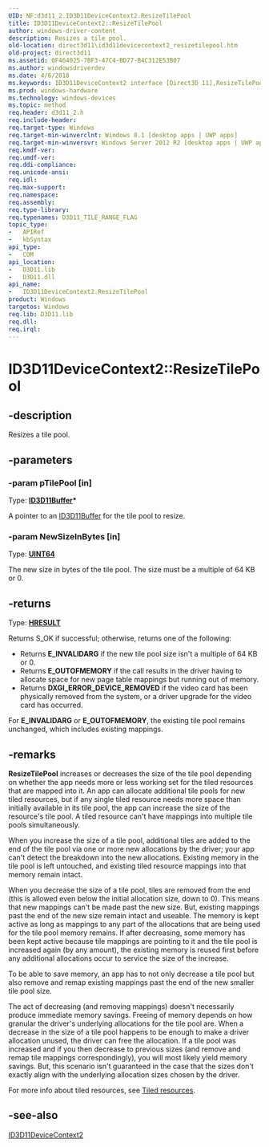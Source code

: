 ```yaml
---
UID: NF:d3d11_2.ID3D11DeviceContext2.ResizeTilePool
title: ID3D11DeviceContext2::ResizeTilePool
author: windows-driver-content
description: Resizes a tile pool.
old-location: direct3d11\id3d11devicecontext2_resizetilepool.htm
old-project: direct3d11
ms.assetid: 0F464025-7BF3-47C4-BD77-B4C312E53B07
ms.author: windowsdriverdev
ms.date: 4/6/2018
ms.keywords: ID3D11DeviceContext2 interface [Direct3D 11],ResizeTilePool method, ID3D11DeviceContext2.ResizeTilePool, ID3D11DeviceContext2::ResizeTilePool, ResizeTilePool, ResizeTilePool method [Direct3D 11], ResizeTilePool method [Direct3D 11],ID3D11DeviceContext2 interface, d3d11_2/ID3D11DeviceContext2::ResizeTilePool, direct3d11.id3d11devicecontext2_resizetilepool
ms.prod: windows-hardware
ms.technology: windows-devices
ms.topic: method
req.header: d3d11_2.h
req.include-header: 
req.target-type: Windows
req.target-min-winverclnt: Windows 8.1 [desktop apps | UWP apps]
req.target-min-winversvr: Windows Server 2012 R2 [desktop apps | UWP apps]
req.kmdf-ver: 
req.umdf-ver: 
req.ddi-compliance: 
req.unicode-ansi: 
req.idl: 
req.max-support: 
req.namespace: 
req.assembly: 
req.type-library: 
req.typenames: D3D11_TILE_RANGE_FLAG
topic_type:
-	APIRef
-	kbSyntax
api_type:
-	COM
api_location:
-	D3D11.lib
-	D3D11.dll
api_name:
-	ID3D11DeviceContext2.ResizeTilePool
product: Windows
targetos: Windows
req.lib: D3D11.lib
req.dll: 
req.irql: 
---
```


# ID3D11DeviceContext2::ResizeTilePool


## -description


Resizes a tile pool.


## -parameters




### -param pTilePool [in]

Type: <b><a href="https://msdn.microsoft.com/7224de57-75cb-4d68-9d70-f5dd2f92b1fd">ID3D11Buffer</a>*</b>

A pointer to an <a href="https://msdn.microsoft.com/7224de57-75cb-4d68-9d70-f5dd2f92b1fd">ID3D11Buffer</a> for the tile pool to resize.


### -param NewSizeInBytes [in]

Type: <b><a href="https://msdn.microsoft.com/4553cafc-450e-4493-a4d4-cb6e2f274d46">UINT64</a></b>

The new size in bytes of the tile pool. The size must be a multiple of 64 KB or 0.


## -returns



Type: <b><a href="455d07e9-52c3-4efb-a9dc-2955cbfd38cc">HRESULT</a></b>

Returns S_OK if successful; otherwise, returns one of the following:

<ul>
<li>Returns <b>E_INVALIDARG</b> if the new tile pool size isn't a multiple of 64 KB or 0.</li>
<li>Returns <b>E_OUTOFMEMORY</b> if the call results in the driver having to allocate space for new page table mappings but running out of memory.</li>
<li>Returns <b>DXGI_ERROR_DEVICE_REMOVED</b> if the video card has been physically removed from the system, or a driver upgrade for the video card has occurred.</li>
</ul>
For <b>E_INVALIDARG</b> or <b>E_OUTOFMEMORY</b>, the existing tile pool remains unchanged, which includes existing mappings.  




## -remarks



<b>ResizeTilePool</b> increases or decreases the size of the tile pool depending on whether the app needs more or less working set for the tiled resources that are mapped into it. An app can allocate additional tile pools for new tiled resources, but if any single tiled resource needs more space than initially available in its tile pool, the app can increase the size of the resource's tile pool. A tiled resource can't have mappings into multiple tile pools simultaneously. 

When you increase the size of a tile pool, additional tiles are added to the end of the tile pool via one or more new allocations by the driver; your app can't detect the breakdown into the new allocations. Existing memory in the tile pool is left untouched, and existing tiled resource mappings into that memory remain intact.

When you decrease the size of a tile pool, tiles are removed from the end (this is allowed even below the initial allocation size, down to 0). This means that new mappings can't be made past the new size. But, existing mappings past the end of the new size remain intact and useable. The memory is kept active as long as mappings to any part of the allocations that are being used for the tile pool memory remains. If after decreasing, some memory has been kept active because tile mappings are pointing to it and the tile pool is increased again (by any amount), the existing memory is reused first before any additional allocations occur to service the size of the increase. 

To be able to save memory, an app has to not only decrease a tile pool but also remove and remap existing mappings past the end of the new smaller tile pool size.

The act of decreasing (and removing mappings) doesn't necessarily produce immediate memory savings. Freeing of memory depends on how granular the driver's underlying allocations for the tile pool are. When a decrease in the size of a tile pool happens to be enough to make a driver allocation unused, the driver can free the allocation. If a tile pool was increased and if you then decrease to previous sizes (and remove and remap tile mappings correspondingly), you will most likely yield memory savings. But, this scenario isn't guaranteed in the case that the sizes don't exactly align with the underlying allocation sizes chosen by the driver. 

For more info about tiled resources, see <a href="https://msdn.microsoft.com/03083460-192B-40CB-8EE1-76DF6D95F72B">Tiled resources</a>.




## -see-also




<a href="https://msdn.microsoft.com/8B6B6F6E-9236-4DEE-A1BA-5FE45736DFAA">ID3D11DeviceContext2</a>
 

 


